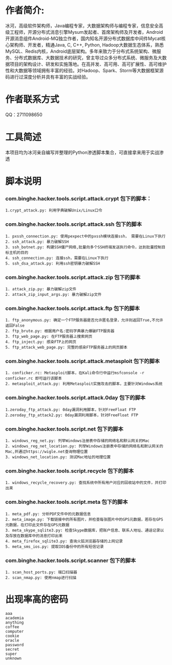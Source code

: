 # 作者简介: 
冰河，高级软件架构师，Java编程专家，大数据架构师与编程专家，信息安全高级工程师，开源分布式消息引擎Mysum发起者、首席架构师及开发者，Android开源消息组件Android-MQ独立作者，国内知名开源分布式数据库中间件Mycat核心架构师、开发者，精通Java, C, C++, Python, Hadoop大数据生态体系，熟悉MySQL、Redis内核，Android底层架构。多年来致力于分布式系统架构、微服务、分布式数据库、大数据技术的研究，曾主导过众多分布式系统、微服务及大数据项目的架构设计、研发和实施落地。在高并发、高可用、高可扩展性、高可维护性和大数据等领域拥有丰富的经验。对Hadoop、Spark、Storm等大数据框架源码进行过深度分析并具有丰富的实战经验。

# 作者联系方式
QQ：2711098650

# 工具简述
本项目均为冰河亲自编写并整理的Python渗透脚本集合，可直接拿来用于实战渗透

# 脚本说明
### com.binghe.hacker.tools.script.attack.crypt 包下的脚本：
```
1.crypt_attack.py: 利用字典破解Unix/Linux口令 
``` 
  
### com.binghe.hacker.tools.script.attack.ssh 包下的脚本
```
1. pxssh_connection.py: 使用pexpect中的pxssh模块连接ssh， 需要在Linux下执行  
2. ssh_attack.py: 暴力破解SSH  
3. ssh_botnet.py: 构建SSH僵尸网络,批量向多个SSH终端发送执行命令，达到批量控制目标主机的目的  
4. ssh_connection.py: 连接ssh，需要在Linux下执行  
5. ssh_dsa_attack.py: 利用ssh密钥暴力破解SSH 
``` 
  
### com.binghe.hacker.tools.script.attack.zip 包下的脚本
```
1. attack_zip.py: 暴力破解zip文件  
2. attack_zip_input_args.py: 暴力破解zip文件  
```
### com.binghe.hacker.tools.script.attack.ftp 包下的脚本
```
1. ftp_anonymous.py: 确定一个FTP服务器是否允许匿名登录，允许则返回True,不允许返回False
2. ftp_brute.py: 根据用户名:密码字典暴力爆破FTP服务器
3. ftp_web_page.py: 在FTP服务器上搜索网页
4. ftp_inject.py: 感染FTP上的网页
5. ftp_attack_web_page.py: 完整的感染FTP服务器上的网页脚本
```
### com.binghe.hacker.tools.script.attack.metasploit 包下的脚本
```
1. conficker.rc: Metasploit脚本，在Kali命令行中运行msfconsole -r conficker.rc 即可运行该脚本
2. metasploit_attack.py: 利用Metasploit实施攻击的脚本，主要针对Windows系统
```
### com.binghe.hacker.tools.script.attack.0day 包下的脚本
```
1.zeroday_ftp_attack.py: 0day漏洞利用脚本，针对FreeFloat FTP
2.zeroday_ftp_attack2.py: 0day漏洞利用脚本，针对FreeFloat FTP
```
### com.binghe.hacker.tools.script.net 包下的脚本
```
1. windows_reg_net.py: 列举Windows注册表中存储的网络名和默认网关的Mac
2. windows_reg_net_location.py: 列举Windows注册表中存储的网络名和默认网关的Mac,并通过https://wigle.net查询物理位置
3. windows_net_location.py: 测试Mac地址的地理位置
```
### com.binghe.hacker.tools.script.recycle 包下的脚本
```
1. windows_recycle_recovery.py: 查找系统中所有用户对应的回收站中的文件，并打印出来
```
### com.binghe.hacker.tools.script.meta 包下的脚本
```
1. meta_pdf.py: 分析PDF文件中的元数据信息
2. meta_image.py: 下载链接中的所有图片，并检查每张图片中的GPS元数据，若存在GPS元数据，在打印此文件存在GPS元数据
3. meta_skype_sqlite3.py: 检查Skype数据库，把账户信息、联系人地址、通话记录以及存放在数据库中的消息打印出来
4. meta_firefox_sqlite3.py: 查询火狐浏览器存储的上网记录
5. meta_sms_ios.py: 提取IOS备份中的所有短信记录
```
### com.binghe.hacker.tools.script.scanner 包下的脚本
```
1. scan_host_ports.py: 端口扫描器  
2. scan_nmap.py: 使用nmap进行扫描
```

# 出现率高的密码
```
aaa
academia
anything
coffee
computer
cookie
oracle
password
secret
super
unknown
```